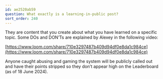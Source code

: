 ```yaml
---
id: ae2520ab59
question: What exactly is a learning-in-public post?
sort_order: 240
---
```


They are content that you create about what you have learned on a specific topic. Some DOs and DON’Ts are explained by Alexey in the following video:

[https://www.loom.com/share/710e3297487b409d94df0e8da1c984ce](https://www.loom.com/share/710e3297487b409d94df0e8da1c984ce)

Anyone caught abusing and gaming the system will be publicly called out and have their points stripped so they don’t appear high on the Leaderboard (as of 18 June 2024).